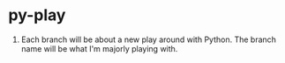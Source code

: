 # py-play

1. Each branch will be about a new play around with Python. The branch name will be what I'm majorly playing with.
